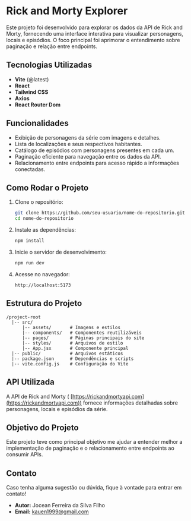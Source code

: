 # Rick and Morty Explorer

Este projeto foi desenvolvido para explorar os dados da API de Rick and Morty, fornecendo uma interface interativa para visualizar personagens, locais e episódios. O foco principal foi aprimorar o entendimento sobre paginação e relação entre endpoints.

## Tecnologias Utilizadas

- **Vite** (@latest)
- **React**
- **Tailwind CSS**
- **Axios**
- **React Router Dom**

## Funcionalidades

- Exibição de personagens da série com imagens e detalhes.
- Lista de localizações e seus respectivos habitantes.
- Catálogo de episódios com personagens presentes em cada um.
- Paginação eficiente para navegação entre os dados da API.
- Relacionamento entre endpoints para acesso rápido a informações conectadas.

## Como Rodar o Projeto

1. Clone o repositório:
   ```sh
   git clone https://github.com/seu-usuario/nome-do-repositorio.git
   cd nome-do-repositorio
   ```

2. Instale as dependências:
   ```sh
   npm install
   ```

3. Inicie o servidor de desenvolvimento:
   ```sh
   npm run dev
   ```

4. Acesse no navegador:
   ```
   http://localhost:5173
   ```

## Estrutura do Projeto

```
/project-root
  |-- src/
      |-- assets/       # Imagens e estilos
      |-- components/   # Componentes reutilizáveis
      |-- pages/        # Páginas principais do site
      |-- styles/       # Arquivos de estilo
      |-- App.jsx       # Componente principal
  |-- public/           # Arquivos estáticos
  |-- package.json      # Dependências e scripts
  |-- vite.config.js    # Configuração do Vite
```

## API Utilizada

A API de Rick and Morty (
[https://rickandmortyapi.com](https://rickandmortyapi.com)) fornece informações detalhadas sobre personagens, locais e episódios da série.

## Objetivo do Projeto

Este projeto teve como principal objetivo me ajudar a entender melhor a implementação de paginação e o relacionamento entre endpoints ao consumir APIs.

## Contato

Caso tenha alguma sugestão ou dúvida, fique à vontade para entrar em contato!

- **Autor:** Jocean Ferreira da Silva Filho
- **Email:** kauen1999@gmail.com

